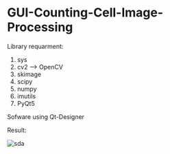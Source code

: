 # GUI-Counting-Cell-Image-Processing

Library requarment:
1. sys
2. cv2 --> OpenCV
3. skimage
4. scipy
5. numpy
6. imutils
7. PyQt5

Sofware using Qt-Designer

Result:

![sda](https://user-images.githubusercontent.com/67867879/180612645-931a58ed-f0df-4506-9ff4-64d0ca0bf1bb.png)

